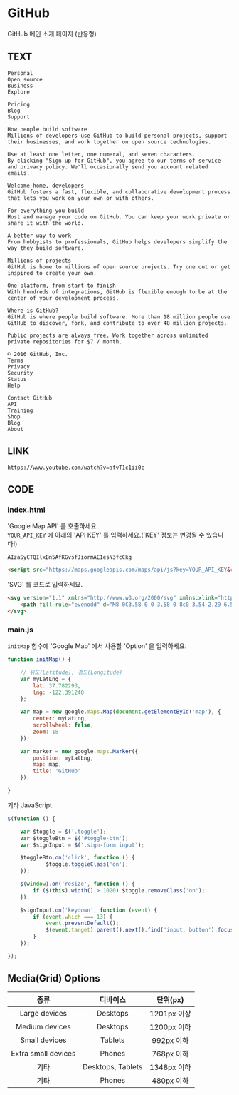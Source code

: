 # GitHub

GitHub 메인 소개 페이지 (반응형)

## TEXT

```text
Personal
Open source
Business
Explore

Pricing
Blog
Support

How people build software
Millions of developers use GitHub to build personal projects, support their businesses, and work together on open source technologies.

Use at least one letter, one numeral, and seven characters.
By clicking "Sign up for GitHub", you agree to our terms of service and privacy policy. We'll occasionally send you account related emails.

Welcome home, developers
GitHub fosters a fast, flexible, and collaborative development process that lets you work on your own or with others.

For everything you build
Host and manage your code on GitHub. You can keep your work private or share it with the world.

A better way to work
From hobbyists to professionals, GitHub helps developers simplify the way they build software.

Millions of projects
GitHub is home to millions of open source projects. Try one out or get inspired to create your own.

One platform, from start to finish
With hundreds of integrations, GitHub is flexible enough to be at the center of your development process.

Where is GitHub?
GitHub is where people build software. More than 18 million people use GitHub to discover, fork, and contribute to over 48 million projects.

Public projects are always free. Work together across unlimited private repositories for $7 / month.

© 2016 GitHub, Inc.
Terms
Privacy
Security
Status
Help

Contact GitHub
API
Training
Shop
Blog
About
```

## LINK

```text
https://www.youtube.com/watch?v=afvT1c1ii0c
```

## CODE

### index.html

'Google Map API' 를 호출하세요.  
`YOUR_API_KEY` 에 아래의 'API KEY' 를 입력하세요.('KEY' 정보는 변경될 수 있습니다!)

```text
AIzaSyCTQIlxBn5AfKGvsfJiormAE1esN3fcCkg
```

```html
<script src="https://maps.googleapis.com/maps/api/js?key=YOUR_API_KEY&callback=initMap" async defer></script>
```

'SVG' 를 코드로 입력하세요.

```html
<svg version="1.1" xmlns="http://www.w3.org/2000/svg" xmlns:xlink="http://www.w3.org/1999/xlink" width="24" height="24" viewBox="0 0 16 16" fill="#ccc">
    <path fill-rule="evenodd" d="M8 0C3.58 0 0 3.58 0 8c0 3.54 2.29 6.53 5.47 7.59.4.07.55-.17.55-.38 0-.19-.01-.82-.01-1.49-2.01.37-2.53-.49-2.69-.94-.09-.23-.48-.94-.82-1.13-.28-.15-.68-.52-.01-.53.63-.01 1.08.58 1.23.82.72 1.21 1.87.87 2.33.66.07-.52.28-.87.51-1.07-1.78-.2-3.64-.89-3.64-3.95 0-.87.31-1.59.82-2.15-.08-.2-.36-1.02.08-2.12 0 0 .67-.21 2.2.82.64-.18 1.32-.27 2-.27.68 0 1.36.09 2 .27 1.53-1.04 2.2-.82 2.2-.82.44 1.1.16 1.92.08 2.12.51.56.82 1.27.82 2.15 0 3.07-1.87 3.75-3.65 3.95.29.25.54.73.54 1.48 0 1.07-.01 1.93-.01 2.2 0 .21.15.46.55.38A8.013 8.013 0 0 0 16 8c0-4.42-3.58-8-8-8z"></path>
</svg>
```

### main.js

`initMap` 함수에 'Google Map' 에서 사용할 'Option' 을 입력하세요.

```js
function initMap() {

    // 위도(Latitude), 경도(Longitude)
    var myLatLng = {
        lat: 37.782293,
        lng: -122.391240
    };

    var map = new google.maps.Map(document.getElementById('map'), {
        center: myLatLng,
        scrollwheel: false,
        zoom: 18
    });

    var marker = new google.maps.Marker({
        position: myLatLng,
        map: map,
        title: 'GitHub'
    });

}
```

기타 JavaScript.

```js
$(function () {

    var $toggle = $('.toggle');
    var $toggleBtn = $('#toggle-btn');
    var $signInput = $('.sign-form input');

    $toggleBtn.on('click', function () {
            $toggle.toggleClass('on');
    });

    $(window).on('resize', function () {
        if ($(this).width() > 1020) $toggle.removeClass('on');
    });

    $signInput.on('keydown', function (event) {
        if (event.which === 13) {
            event.preventDefault();
            $(event.target).parent().next().find('input, button').focus();
        }
    });

});
```

## Media(Grid) Options


| 종류 | 디바이스 | 단위(px) |
|:---:|:---:|:---:|
| Large devices | Desktops | 1201px 이상 |
| Medium devices | Desktops | 1200px 이하 |
| Small devices | Tablets | 992px 이하 |
| Extra small devices | Phones | 768px 이하 |
| 기타 | Desktops, Tablets | 1348px 이하 |
| 기타 | Phones | 480px 이하 |